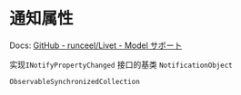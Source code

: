 # 通知属性

Docs: [GitHub - runceel/Livet - Model サポート](https://github.com/runceel/Livet#model-%E3%82%B5%E3%83%9D%E3%83%BC%E3%83%88)

实现`INotifyPropertyChanged` 接口的基类 `NotificationObject`

`ObservableSynchronizedCollection`
